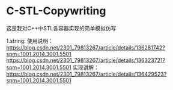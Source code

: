 # C-STL-Copywriting
这是我对C++中STL各容器实现的简单模拟仿写


1.string:
使用说明：
https://blog.csdn.net/2301_79813267/article/details/136281742?spm=1001.2014.3001.5501
https://blog.csdn.net/2301_79813267/article/details/136323721?spm=1001.2014.3001.5501
实现讲解：
https://blog.csdn.net/2301_79813267/article/details/136429523?spm=1001.2014.3001.5501
